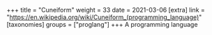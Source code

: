+++
title = "Cuneiform"
weight = 33
date = 2021-03-06
[extra]
link = "https://en.wikipedia.org/wiki/Cuneiform_(programming_language)"
[taxonomies]
groups = ["proglang"]
+++
A programming language

